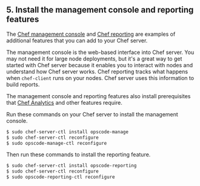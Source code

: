 ## 5. Install the management console and reporting features

The [Chef management console](https://docs.chef.io/manage.html) and [Chef reporting](https://docs.chef.io/install_reporting.html) are examples of additional features that you can add to your Chef server.

The management console is the web-based interface into Chef server. You may not need it for large node deployments, but it's a great way to get started with Chef server because it enables you to interact with nodes and understand how Chef server works. Chef reporting tracks what happens when `chef-client` runs on your nodes. Chef server uses this information to build reports.

The management console and reporting features also install prerequisites that [Chef Analytics](http://docs.chef.io/analytics.html) and other features require.

Run these commands on your Chef server to install the management console.

```bash
$ sudo chef-server-ctl install opscode-manage
$ sudo chef-server-ctl reconfigure
$ sudo opscode-manage-ctl reconfigure
```

Then run these commands to install the reporting feature.

```bash
$ sudo chef-server-ctl install opscode-reporting
$ sudo chef-server-ctl reconfigure
$ sudo opscode-reporting-ctl reconfigure
```
